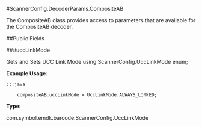 #ScannerConfig.DecoderParams.CompositeAB

The CompositeAB class provides access to parameters that are
 available for the CompositeAB decoder.



##Public Fields

###uccLinkMode

Gets and Sets UCC Link Mode using
  ScannerConfig.UccLinkMode enum;

 
 

 
 



**Example Usage:**
	
	:::java	
	 	
	 	compositeAB.uccLinkMode = UccLinkMode.ALWAYS_LINKED;


**Type:**

com.symbol.emdk.barcode.ScannerConfig.UccLinkMode

